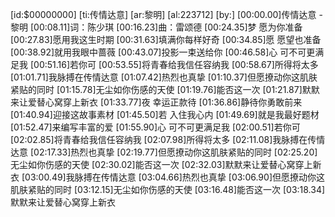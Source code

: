 [id:$00000000]
[ti:传情达意]
[ar:黎明]
[al:223712]
[by:]
[00:00.00]传情达意 - 黎明
[00:08.11]词：陈少琪
[00:16.23]曲：雷颂德
[00:24.35]梦 愿为你准备
[00:27.83]愿用我这生时期
[00:31.63]填满你每样好奇
[00:34.85]愿 愿望也准备
[00:38.92]就用我眼中蔷薇
[00:43.07]投影一束送给你
[00:46.58]心 可不可更满足我
[00:51.16]若你可
[00:53.55]将青春给我信任容纳我
[00:58.67]所得将太多
[01:01.71]我脉搏在传情达意
[01:07.42]热烈也真挚
[01:10.37]但愿撩动你这肌肤紧贴的同时
[01:15.78]无尘如你伤感的天使
[01:19.76]能否这一次
[01:21.87]默默来让爱替心窝穿上新衣
[01:33.77]夜 幸运正款待
[01:36.86]静待你勇敢前来
[01:40.94]迎接这故事素材
[01:45.50]若 入住我心内
[01:49.69]就是我最好题材
[01:52.47]来编写丰富的爱
[01:55.90]心 可不可更满足我
[02:00.51]若你可
[02:02.85]将青春给我信任容纳我
[02:07.98]所得将太多
[02:11.08]我脉搏在传情达意
[02:17.33]热烈也真挚
[02:19.77]但愿撩动你这肌肤紧贴的同时
[02:25.20]无尘如你伤感的天使
[02:30.02]能否这一次
[02:32.03]默默来让爱替心窝穿上新衣
[03:00.49]我脉搏在传情达意
[03:04.66]热烈也真挚
[03:06.90]但愿撩动你这肌肤紧贴的同时
[03:12.15]无尘如你伤感的天使
[03:16.48]能否这一次
[03:18.34]默默来让爱替心窝穿上新衣
